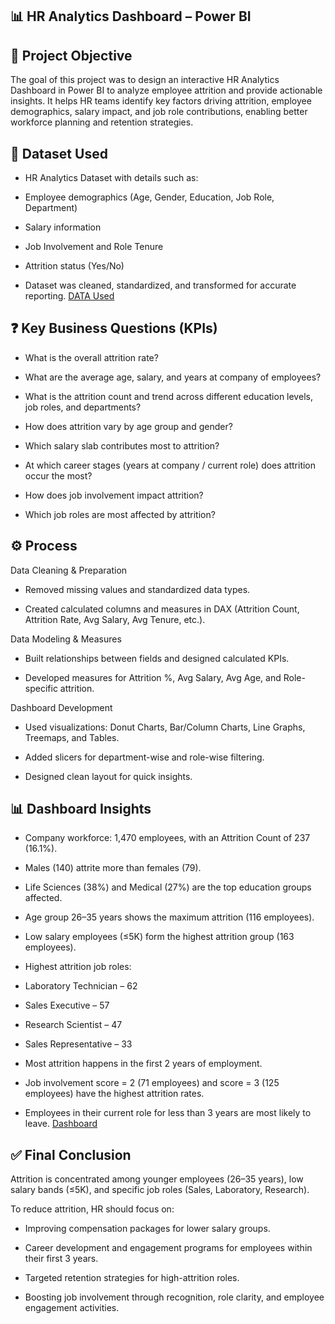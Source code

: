 ## 📊 HR Analytics Dashboard – Power BI

## 📌 Project Objective

The goal of this project was to design an interactive HR Analytics Dashboard in Power BI to analyze employee attrition and provide actionable insights. It helps HR teams identify key factors driving attrition, employee demographics, salary impact, and job role contributions, enabling better workforce planning and retention strategies.

## 📂 Dataset Used

- HR Analytics Dataset with details such as:

- Employee demographics (Age, Gender, Education, Job Role, Department)

- Salary information

- Job Involvement and Role Tenure

- Attrition status (Yes/No)

- Dataset was cleaned, standardized, and transformed for accurate reporting.
  <a href="https://github.com/Hanifashaik/HR-Analytics-Dashboard-using-Power-BI/blob/main/HR_Analytics.csv">DATA Used</a>

## ❓ Key Business Questions (KPIs)

- What is the overall attrition rate?

- What are the average age, salary, and years at company of employees?

- What is the attrition count and trend across different education levels, job roles, and departments?

- How does attrition vary by age group and gender?

- Which salary slab contributes most to attrition?

- At which career stages (years at company / current role) does attrition occur the most?

- How does job involvement impact attrition?

- Which job roles are most affected by attrition?

## ⚙️ Process

Data Cleaning & Preparation

- Removed missing values and standardized data types.

- Created calculated columns and measures in DAX (Attrition Count, Attrition Rate, Avg Salary, Avg Tenure, etc.).

Data Modeling & Measures

- Built relationships between fields and designed calculated KPIs.

- Developed measures for Attrition %, Avg Salary, Avg Age, and Role-specific attrition.

Dashboard Development

- Used visualizations: Donut Charts, Bar/Column Charts, Line Graphs, Treemaps, and Tables.

- Added slicers for department-wise and role-wise filtering.

- Designed clean layout for quick insights.

## 📊 Dashboard Insights

- Company workforce: 1,470 employees, with an Attrition Count of 237 (16.1%).

- Males (140) attrite more than females (79).

- Life Sciences (38%) and Medical (27%) are the top education groups affected.

- Age group 26–35 years shows the maximum attrition (116 employees).

- Low salary employees (≤5K) form the highest attrition group (163 employees).

- Highest attrition job roles:

- Laboratory Technician – 62

- Sales Executive – 57

- Research Scientist – 47

- Sales Representative – 33

- Most attrition happens in the first 2 years of employment.

- Job involvement score = 2 (71 employees) and score = 3 (125 employees) have the highest attrition rates.

- Employees in their current role for less than 3 years are most likely to leave.
  <a href="file:///C:/Users/hanif/OneDrive/Desktop/powerbi%20dashboard.pdf"> Dashboard </a>

## ✅ Final Conclusion

Attrition is concentrated among younger employees (26–35 years), low salary bands (≤5K), and specific job roles (Sales, Laboratory, Research).

To reduce attrition, HR should focus on:

- Improving compensation packages for lower salary groups.

- Career development and engagement programs for employees within their first 3 years.

- Targeted retention strategies for high-attrition roles.

- Boosting job involvement through recognition, role clarity, and employee engagement activities.
